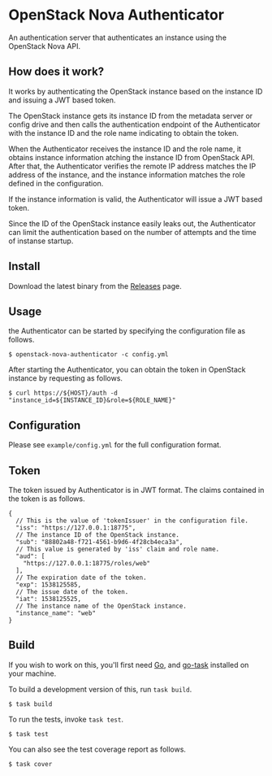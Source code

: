# OpenStack Nova Authenticator

An authentication server that authenticates an instance using the OpenStack Nova API.

## How does it work?

It works by authenticating the OpenStack instance based on the instance ID and issuing a JWT based token.

The OpenStack instance gets its instance ID from the metadata server or config drive and then calls the authentication endpoint of the Authenticator with the instance ID and the role name indicating to obtain the token.

When the Authenticator receives the instance ID and the role name, it obtains instance information atching the instance ID from OpenStack API. After that, the Authenticator verifies the remote IP address matches the IP address of the instance, and the instance information matches the role defined in the configuration.

If the instance information is valid, the Authenticator will issue a JWT based token.

Since the ID of the OpenStack instance easily leaks out, the Authenticator can limit the authentication based on the number of attempts and the time of instanse startup.

## Install

Download the latest binary from the [Releases](https://github.com/summerwind/openstack-nova-authenticator/releases) page.

## Usage

the Authenticator can be started by specifying the configuration file as follows.

```
$ openstack-nova-authenticator -c config.yml
```

After starting the Authenticator, you can obtain the token in OpenStack instance by requesting as follows.

```
$ curl https://${HOST}/auth -d "instance_id=${INSTANCE_ID}&role=${ROLE_NAME}"
```

## Configuration

Please see `example/config.yml` for the full configuration format.

## Token

The token issued by Authenticator is in JWT format. The claims contained in the token is as follows.

```
{
  // This is the value of 'tokenIssuer' in the configuration file.
  "iss": "https://127.0.0.1:18775",
  // The instance ID of the OpenStack instance.
  "sub": "88802a48-f721-4561-b9d6-4f28cb4eca3a",
  // This value is generated by 'iss' claim and role name.
  "aud": [
    "https://127.0.0.1:18775/roles/web"
  ],
  // The expiration date of the token.
  "exp": 1538125585,
  // The issue date of the token.
  "iat": 1538125525,
  // The instance name of the OpenStack instance.
  "instance_name": "web"
}
```

## Build

If you wish to work on this, you'll first need [Go](https://golang.org), and [go-task](https://github.com/go-task/task) installed on your machine.

To build a development version of this, run `task build`.

```
$ task build
```

To run the tests, invoke `task test`.

```
$ task test
```

You can also see the test coverage report as follows.

```
$ task cover
```
